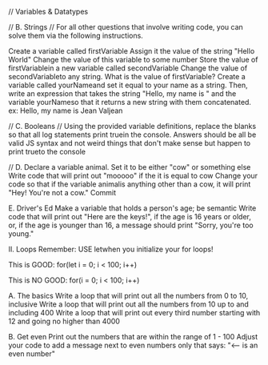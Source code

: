 // Variables & Datatypes



// B. Strings // 
For all other questions that involve writing code, you can solve them via the following instructions.

Create a variable called firstVariable
Assign it the value of the string "Hello World"
Change the value of this variable to some number
Store the value of firstVariablein a new variable called secondVariable
Change the value of secondVariableto any string.
What is the value of firstVariable?
Create a variable called yourNameand set it equal to your name as a string. Then, write an expression that takes the string "Hello, my name is " and the variable yourNameso that it returns a new string with them concatenated.
ex: Hello, my name is Jean Valjean


// C. Booleans // 
Using the provided variable definitions, replace the blanks so that all log statements print truein the console. Answers should be all be valid JS syntax and not weird things that don't make sense but happen to print trueto the console

// D. Declare a variable animal. Set it to be either "cow" or something else
Write code that will print out "mooooo" if the it is equal to cow
Change your code so that if the variable animalis anything other than a cow, it will print "Hey! You're not a cow."
Commit

E. Driver's Ed
Make a variable that holds a person's age; be semantic
Write code that will print out "Here are the keys!", if the age is 16 years or older, or, if the age is younger than 16, a message should print "Sorry, you're too young."


II. Loops
Remember: USE letwhen you initialize your for loops!

This is GOOD: for(let i = 0; i < 100; i++)

This is NO GOOD: for(i = 0; i < 100; i++)

A. The basics
Write a loop that will print out all the numbers from 0 to 10, inclusive
Write a loop that will print out all the numbers from 10 up to and including 400
Write a loop that will print out every third number starting with 12 and going no higher than 4000


B. Get even
Print out the numbers that are within the range of 1 - 100
Adjust your code to add a message next to even numbers only that says: "<-- is an even number"